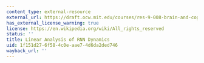 ```yaml
---
content_type: external-resource
external_url: https://draft.ocw.mit.edu/courses/res-9-008-brain-and-cognitive-sciences-computational-tutorials/pages/linear-analysis-of-rnn-dynamics/
has_external_license_warning: true
license: https://en.wikipedia.org/wiki/All_rights_reserved
status: ''
title: Linear Analysis of RNN Dynamics
uid: 1f151d27-6f58-4c0e-aae7-4d6da2ded746
wayback_url: ''
---
```


